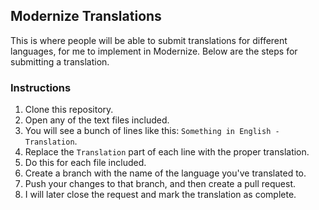 ## Modernize Translations

This is where people will be able to submit translations for different languages, for me to implement in Modernize. Below are the steps for submitting a translation.

### Instructions
1. Clone this repository.
2. Open any of the text files included.
3. You will see a bunch of lines like this: ```Something in English - Translation```.
4. Replace the ```Translation``` part of each line with the proper translation.
5. Do this for each file included.
6. Create a branch with the name of the language you've translated to.
7. Push your changes to that branch, and then create a pull request.
8. I will later close the request and mark the translation as complete.
